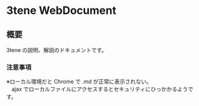# 3tene WebDocument

## 概要

3tene の説明、解説のドキュメントです。

### 注意事項

※ローカル環境だと Chrome で .md が正常に表示されない。<br>
　ajax でローカルファイルにアクセスするとセキュリティにひっかかるようです。













